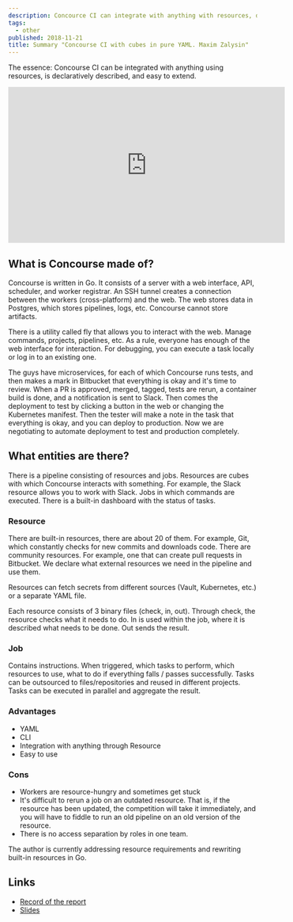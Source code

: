 ```yaml
---
description: Concource CI can integrate with anything with resources, declaratively described, easily extensible.
tags:
  - other
published: 2018-11-21
title: Summary "Concourse CI with cubes in pure YAML. Maxim Zalysin"
---
```


The essence: Concourse CI can be integrated with anything using resources, is declaratively described, and easy to extend.

<iframe width="560" height="315" src="https://www.youtube.com/embed/4PRWZBgUDxU" title="YouTube video player" frameborder="0" allow="accelerometer; autoplay; clipboard-write; encrypted-media; gyroscope; picture-in-picture" allowfullscreen></iframe>

## What is Concourse made of?

Concourse is written in Go. It consists of a server with a web interface, API, scheduler, and worker registrar. An SSH tunnel creates a connection between the workers (cross-platform) and the web. The web stores data in Postgres, which stores pipelines, logs, etc. Concourse cannot store artifacts.

There is a utility called fly that allows you to interact with the web. Manage commands, projects, pipelines, etc. As a rule, everyone has enough of the web interface for interaction. For debugging, you can execute a task locally or log in to an existing one.

The guys have microservices, for each of which Concourse runs tests, and then makes a mark in Bitbucket that everything is okay and it's time to review. When a PR is approved, merged, tagged, tests are rerun, a container build is done, and a notification is sent to Slack. Then comes the deployment to test by clicking a button in the web or changing the Kubernetes manifest. Then the tester will make a note in the task that everything is okay, and you can deploy to production. Now we are negotiating to automate deployment to test and production completely.

## What entities are there?

There is a pipeline consisting of resources and jobs.
Resources are cubes with which Concourse interacts with something. For example, the Slack resource allows you to work with Slack.
Jobs in which commands are executed.
There is a built-in dashboard with the status of tasks.

### Resource

There are built-in resources, there are about 20 of them. For example, Git, which constantly checks for new commits and downloads code.
There are community resources. For example, one that can create pull requests in Bitbucket. We declare what external resources we need in the pipeline and use them.

Resources can fetch secrets from different sources (Vault, Kubernetes, etc.) or a separate YAML file.

Each resource consists of 3 binary files (check, in, out). Through check, the resource checks what it needs to do. In is used within the job, where it is described what needs to be done. Out sends the result.

### Job

Contains instructions. When triggered, which tasks to perform, which resources to use, what to do if everything falls / passes successfully. Tasks can be outsourced to files/repositories and reused in different projects. Tasks can be executed in parallel and aggregate the result.

### Advantages

* YAML
* CLI
* Integration with anything through Resource
* Easy to use

### Cons

* Workers are resource-hungry and sometimes get stuck
* It's difficult to rerun a job on an outdated resource. That is, if the resource has been updated, the competition will take it immediately, and you will have to fiddle to run an old pipeline on an old version of the resource.
* There is no access separation by roles in one team.

The author is currently addressing resource requirements and rewriting built-in resources in Go.

## Links

* [Record of the report](https://www.youtube.com/watch?v=4PRWZBgUDxU)
* [Slides](https://speakerdeck.com/devopsmoscow/concourse-ci-s-kubikami-i-na-chistom-yaml)
